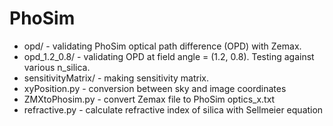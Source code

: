 # PhoSim

* opd/ - validating PhoSim optical path difference (OPD) with Zemax.
* opd_1.2_0.8/ - validating OPD at field angle = (1.2, 0.8). Testing against various n_silica.
* sensitivityMatrix/ - making sensitivity matrix.
* xyPosition.py - conversion between sky and image coordinates
* ZMXtoPhosim.py - convert Zemax file to PhoSim optics_x.txt
* refractive.py - calculate refractive index of silica with Sellmeier equation

